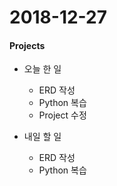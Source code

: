 # 2018-12-27
#### Projects
- 오늘 한 일
    - ERD 작성
    - Python 복습
    - Project 수정

- 내일 할 일
    - ERD 작성
    - Python 복습
